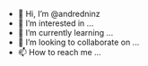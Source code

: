 - 👋 Hi, I’m @andredninz
- 👀 I’m interested in ...
- 🌱 I’m currently learning ...
- 💞️ I’m looking to collaborate on ...
- 📫 How to reach me ...

<!---
andredninz/andredninz is a ✨ special ✨ repository because its `README.md` (this file) appears on your GitHub profile.
You can click the Preview link to take a look at your changes.
--->
